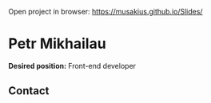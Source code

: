 Open project in browser: https://musakius.github.io/Slides/


# Petr Mikhailau
**Desired position:** Front-end developer
## Contact 
